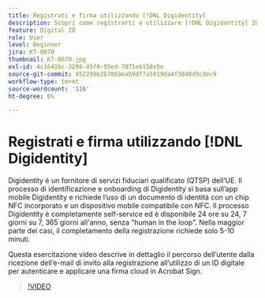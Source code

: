 ```yaml
---
title: Registrati e firma utilizzando [!DNL Digidentity]
description: Scopri come registrarti e utilizzare [!DNL Digidentity] ID digitale con Acrobat Sign
feature: Digital ID
role: User
level: Beginner
jira: KT-8670
thumbnail: KT-8670.jpg
exl-id: 4c1641bc-3298-45f0-95ed-7071e6158e5e
source-git-commit: 452299b2b786beab9df7a5019da4f3840d9cdec9
workflow-type: tm+mt
source-wordcount: '116'
ht-degree: 0%

---
```


# Registrati e firma utilizzando [!DNL Digidentity]

Digidentity è un fornitore di servizi fiduciari qualificato (QTSP) dell’UE. Il processo di identificazione e onboarding di Digidentity si basa sull’app mobile Digidentity e richiede l’uso di un documento di identità con un chip NFC incorporato e un dispositivo mobile compatibile con NFC. Il processo Digidentity è completamente self-service ed è disponibile 24 ore su 24, 7 giorni su 7, 365 giorni all&#39;anno, senza &quot;human in the loop&quot;. Nella maggior parte dei casi, il completamento della registrazione richiede solo 5-10 minuti.

Questa esercitazione video descrive in dettaglio il percorso dell’utente dalla ricezione dell’e-mail di invito alla registrazione all’utilizzo di un ID digitale per autenticare e applicare una firma cloud in Acrobat Sign.

>[!VIDEO](https://video.tv.adobe.com/v/336991?quality=12&learn=on&hidetitle=true)
